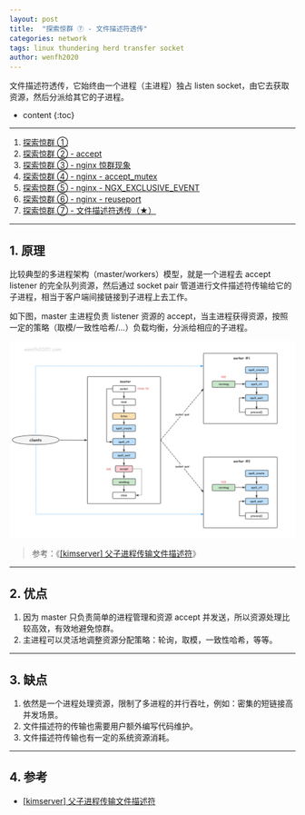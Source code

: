 ```yaml
---
layout: post
title:  "探索惊群 ⑦ - 文件描述符透传"
categories: network
tags: linux thundering herd transfer socket
author: wenfh2020
---
```


文件描述符透传，它始终由一个进程（主进程）独占 listen socket，由它去获取资源，然后分派给其它的子进程。



* content
{:toc}

---

1. [探索惊群 ①](https://wenfh2020.com/2021/09/25/thundering-herd/)
2. [探索惊群 ② - accept](https://wenfh2020.com/2021/09/27/thundering-herd-accept/)
3. [探索惊群 ③ - nginx 惊群现象](https://wenfh2020.com/2021/09/29/nginx-thundering-herd/)
4. [探索惊群 ④ - nginx - accept_mutex](https://wenfh2020.com/2021/10/10/nginx-thundering-herd-accept-mutex/)
5. [探索惊群 ⑤ - nginx - NGX_EXCLUSIVE_EVENT](https://wenfh2020.com/2021/10/11/thundering-herd-nginx-epollexclusive/)
6. [探索惊群 ⑥ - nginx - reuseport](https://wenfh2020.com/2021/10/12/thundering-herd-tcp-reuseport/)
7. [探索惊群 ⑦ - 文件描述符透传（★）](https://wenfh2020.com/2021/10/13/thundering-herd-transfer-socket/)

---

## 1. 原理

比较典型的多进程架构（master/workers）模型，就是一个进程去 accept listener 的完全队列资源，然后通过 socket pair 管道进行文件描述符传输给它的子进程，相当于客户端间接链接到子进程上去工作。

如下图，master 主进程负责 listener 资源的 accept，当主进程获得资源，按照一定的策略（取模/一致性哈希/...）负载均衡，分派给相应的子进程。

<div align=center><img src="/images/2021/2021-11-11-09-31-35.png" data-action="zoom"/></div>

> 参考：《[[kimserver] 父子进程传输文件描述符](https://wenfh2020.com/2020/10/23/kimserver-socket-transfer/)》

---

## 2. 优点

1. 因为 master 只负责简单的进程管理和资源 accept 并发送，所以资源处理比较高效，有效地避免惊群。
2. 主进程可以灵活地调整资源分配策略：轮询，取模，一致性哈希，等等。

---

## 3. 缺点

1. 依然是一个进程处理资源，限制了多进程的并行吞吐，例如：密集的短链接高并发场景。
2. 文件描述符的传输也需要用户额外编写代码维护。
3. 文件描述符传输也有一定的系统资源消耗。

---

## 4. 参考

* [[kimserver] 父子进程传输文件描述符](https://wenfh2020.com/2020/10/23/kimserver-socket-transfer/)
